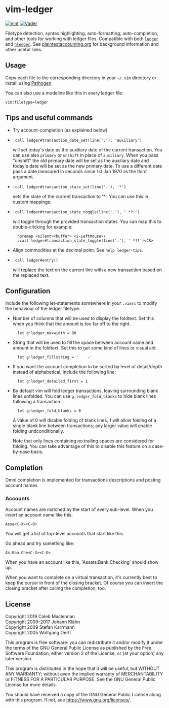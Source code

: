 vim-ledger
==========

[![Vint](https://github.com/ledger/vim-ledger/workflows/Vint/badge.svg)](https://github.com/ledger/vim-ledger/actions?workflow=Vint)
[![Vader](https://github.com/ledger/vim-ledger/workflows/Vader/badge.svg)](https://github.com/ledger/vim-ledger/actions?workflow=Vader)

Filetype detection, syntax highlighting, auto-formatting, auto-completion, and
other tools for working with ledger files. Compatible with both [`ledger`
][ledgercli] and [`hledger`][hledger]. See [plaintextaccounting.org][pta] for
background information and other useful links.

Usage
-----

Copy each file to the corresponding directory in your `~/.vim` directory or
install using [Pathogen](https://github.com/tpope/vim-pathogen).

You can also use a modeline like this in every ledger file:

    vim:filetype=ledger

Tips and useful commands
------------------------

* Try account-completion (as explained below)

* `:call ledger#transaction_date_set(line('.'), 'auxiliary')`

  will set today's date as the auxiliary date of the current transaction. You
  can use also `primary` or `unshift` in place of `auxiliary`. When you pass
  "unshift" the old primary date will be set as the auxiliary date and today's
  date will be set as the new primary date.
  To use a different date pass a date measured in seconds since 1st Jan 1970
  as the third argument.

* `:call ledger#transaction_state_set(line('.'), '*')`

  sets the state of the current transaction to '*'. You can use this in custom
  mappings.

* `:call ledger#transaction_state_toggle(line('.'), ' *?!')`

  will toggle through the provided transaction states. You can map this to
  double-clicking for example:

        noremap <silent><buffer> <2-LeftMouse>\
        :call ledger#transaction_state_toggle(line('.'), ' *?!')<CR>

* Align commodities at the decimal point. See `help ledger-tips`.

* `:call ledger#entry()`

  will replace the text on the current line with a new transaction based
  on the replaced text.

Configuration
-------------

Include the following let-statements somewhere in your `.vimrc` to modify the
behaviour of the ledger filetype.

* Number of columns that will be used to display the foldtext. Set this when
  you think that the amount is too far off to the right.

        let g:ledger_maxwidth = 80

* String that will be used to fill the space between account name and amount in
  the foldtext. Set this to get some kind of lines or visual aid.

        let g:ledger_fillstring = '    -'

* If you want the account completion to be sorted by level of detail/depth
  instead of alphabetical, include the following line:

        let g:ledger_detailed_first = 1

* By default vim will fold ledger transactions, leaving surrounding blank lines
  unfolded. You can use `g:ledger_fold_blanks` to hide blank lines following a
  transaction.

        let g:ledger_fold_blanks = 0

  A value of 0 will disable folding of blank lines, 1 will allow folding of a
  single blank line between transactions; any larger value will enable folding
  undconditionally.

  Note that only lines containing no trailing spaces are considered for
  folding. You can take advantage of this to disable this feature on a
  case-by-case basis.

Completion
----------

Omni completion is implemented for transactions descriptions and posting account names.

### Accounts

Account names are matched by the start of every sub-level. When you
insert an account name like this:

    Asse<C-X><C-O>

You will get a list of top-level accounts that start like this.

Go ahead and try something like:

    As:Ban:Che<C-X><C-O>

When you have an account like this, 'Assets:Bank:Checking' should show up.

When you want to complete on a virtual transaction, it's currently best
to keep the cursor in front of the closing bracket. Of course you can
insert the closing bracket after calling the completion, too.

License
-------

Copyright 2019 Caleb Maclennan  
Copyright 2009–2017 Johann Klähn  
Copyright 2009 Stefan Karrmann  
Copyright 2005 Wolfgang Oertl

This program is free software: you can redistribute it and/or modify it
under the terms of the GNU General Public License as published by the
Free Software Foundation, either version 2 of the License, or (at your
option) any later version.

This program is distributed in the hope that it will be useful, but
WITHOUT ANY WARRANTY; without even the implied warranty of
MERCHANTABILITY or FITNESS FOR A PARTICULAR PURPOSE. See the GNU General
Public License for more details.

You should have received a copy of the GNU General Public License along
with this program. If not, see <https://www.gnu.org/licenses/>.

 [hledger]: https://hledger.org/
 [ledgercli]: https://www.ledger-cli.org/
 [pta]: https://plaintextaccounting.org/
